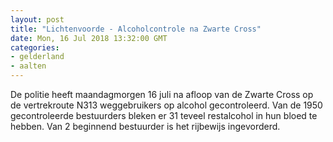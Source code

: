 ```yaml
---
layout: post
title: "Lichtenvoorde - Alcoholcontrole na Zwarte Cross"
date: Mon, 16 Jul 2018 13:32:00 GMT
categories: 
- gelderland 
- aalten 
---
```


De politie heeft maandagmorgen 16 juli na afloop van de Zwarte Cross op de vertrekroute N313 weggebruikers op alcohol gecontroleerd. Van de 1950 gecontroleerde bestuurders bleken er 31 teveel restalcohol in hun bloed te hebben. Van 2 beginnend bestuurder is het rijbewijs ingevorderd.
